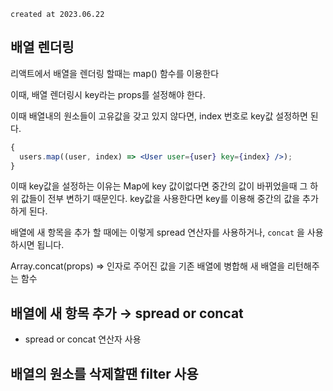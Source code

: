 `created at 2023.06.22`

## 배열 렌더링

리액트에서 배열을 렌더링 할때는 map() 함수를 이용한다

이때, 배열 렌더링시 key라는 props를 설정해야 한다.

이때 배열내의 원소들이 고유값을 갖고 있지 않다면, index 번호로 key값 설정하면 된다.

```jsx
{
  users.map((user, index) => <User user={user} key={index} />);
}
```

이때 key값을 설정하는 이유는 Map에 key 값이없다면 중간의 값이 바뀌었을때 그 하위 값들이 전부 변하기 때문인다. key값을 사용한다면 key를 이용해 중간의 값을 추가하게 된다.

배열에 새 항목을 추가 할 때에는 이렇게 spread 연산자를 사용하거나, `concat` 을 사용하시면 됩니다.

Array.concat(props) ⇒ 인자로 주어진 값을 기존 배열에 병합해 새 배열을 리턴해주는 함수

## 배열에 새 항목 추가 → spread or concat

- spread or concat 연산자 사용

## 배열의 원소를 삭제할땐 filter 사용
